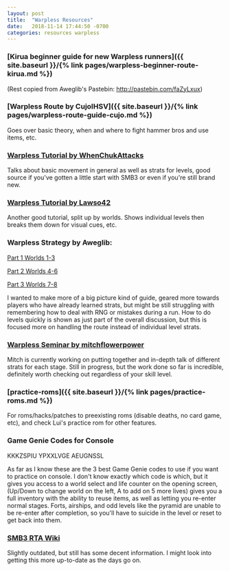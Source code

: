 ```yaml
---
layout: post
title:  "Warpless Resources"
date:   2018-11-14 17:44:50 -0700
categories: resources warpless
---
```


### [Kirua beginner guide for new Warpless runners]({{ site.baseurl }}/{% link pages/warpless-beginner-route-kirua.md %})

(Rest copied from Aweglib's Pastebin: <http://pastebin.com/faZyLxux>)

### [Warpless Route by CujoIHSV]({{ site.baseurl }}/{% link pages/warpless-route-guide-cujo.md %})

Goes over basic theory, when and where to fight hammer bros and use items, etc.

### [Warpless Tutorial by WhenChukAttacks](https://www.twitch.tv/whenchukattacks/v/42569050)

Talks about basic movement in general as well as strats for levels, good source if you've gotten a little start with SMB3 or even if you're still brand new.

### [Warpless Tutorial by Lawso42](https://www.youtube.com/watch?v=Drx0XP8_6Iw&list=PLoQOkofU65dMYGFeo98fhFkexT72ByTfH&index=1)

Another good tutorial, split up by worlds. Shows individual levels then breaks them down for visual cues, etc.

### Warpless Strategy by Aweglib:

[Part 1 Worlds 1-3](http://www.twitch.tv/aweglib/v/34984893)

[Part 2 Worlds 4-6](http://www.twitch.tv/aweglib/v/36519785)

[Part 3 Worlds 7-8](http://www.twitch.tv/aweglib/v/36520960)

I wanted to make more of a big picture kind of guide, geared more towards players who have already learned strats, but might be still struggling with remembering how to deal with RNG or mistakes during a run. How to do levels quickly is shown as just part of the overall discussion, but this is focused more on handling the route instead of individual level strats.

### [Warpless Seminar by mitchflowerpower](https://www.youtube.com/playlist?list=PL3gkkS4FY_-EwqsWUnhcjMLPXWBCqvIzg)

Mitch is currently working on putting together and in-depth talk of different strats for each stage. Still in progress, but the work done so far is incredible, definitely worth checking out regardless of your skill level.

### [practice-roms]({{ site.baseurl }}/{% link pages/practice-roms.md %})

For roms/hacks/patches to preexisting roms (disable deaths, no card game, etc), and check Lui's practice rom for other features.

### Game Genie Codes for Console

KKKZSPIU YPXXLVGE AEUGNSSL

As far as I know these are the 3 best Game Genie codes to use if you want to practice on console. I don't know exactly which code is which, but it gives you access to a world select and life counter on the opening screen, (Up/Down to change world on the left, A to add on 5 more lives) gives you a full inventory with the ability to reuse items, as well as letting you re-enter normal stages. Forts, airships, and odd levels like the pyramid are unable to be re-enter after completion, so you'll have to suicide in the level or reset to get back into them.
 
### [SMB3 RTA Wiki](http://smb3rta.wikia.com/wiki/SMB3RTA_Wiki)
 
Slightly outdated, but still has some decent information. I might look into getting this more up-to-date as the days go on.
 
